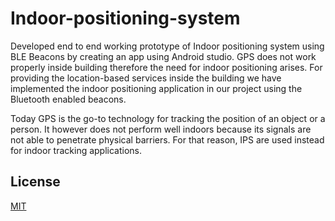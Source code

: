 # Indoor-positioning-system

Developed end to end working prototype of Indoor positioning system using BLE Beacons by creating an app using Android studio. GPS does not work properly inside building therefore the need for indoor positioning arises. For providing the location-based services inside the building we have implemented the indoor positioning application in our project using the Bluetooth enabled beacons.


Today GPS is the go-to technology for tracking the position of an object or a person. It however does not perform well indoors because its signals are not able to penetrate physical barriers. For that reason, IPS are used instead for indoor tracking applications.

## License
[MIT](https://choosealicense.com/licenses/mit/)
